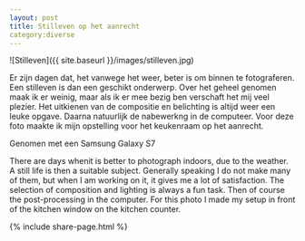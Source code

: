 ```yaml
---
layout: post
title: Stilleven op het aanrecht
category:diverse
---
```


![Stilleven]({{ site.baseurl }}/images/stilleven.jpg)

Er zijn dagen dat, het vanwege het weer, beter is om binnen te fotograferen. Een stilleven is dan een geschikt onderwerp. Over het geheel genomen maak ik er weinig, maar als ik er mee bezig ben verschaft het mij veel plezier. Het uitkienen van de compositie en belichting is altijd weer een leuke opgave. Daarna natuurlijk de nabewerkng in de computeer. Voor deze foto maakte ik mijn opstelling voor het keukenraam op het aanrecht.

Genomen met een Samsung Galaxy S7

There are days whenit is better to photograph indoors, due to the weather. A still life is then a suitable subject. Generally speaking I do not make many of them, but when I am working on it, it gives me a lot of satisfaction. The selection of composition and lighting is always a fun task. Then of course the post-processing in the computer. For this photo I made my setup in front of the kitchen window on the kitchen counter.



{% include share-page.html %}
